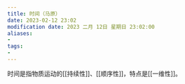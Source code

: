 ```yaml
---
title: 时间（马原）
date: 2023-02-12 23:02
modification date: 2023 二月 12日 星期日 23:02:00
aliases: 
- 
tags: 
- 
---
```


时间是指物质运动的[[持续性]]、[[顺序性]]，特点是[[一维性]]。